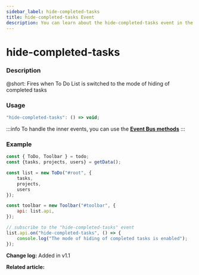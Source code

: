 ```yaml
---
sidebar_label: hide-completed-tasks
title: hide-completed-tasks Event
description: You can learn about the hide-completed-tasks event in the documentation of the DHTMLX JavaScript To Do List library. Browse developer guides and API reference, try out code examples and live demos, and download a free 30-day evaluation version of DHTMLX To Do List.
---
```


# hide-completed-tasks

### Description

@short: Fires when To Do List is switched to the mode of hiding of completed tasks

### Usage

~~~js
"hide-completed-tasks": () => void;
~~~

:::info
To handle the inner events, you can use the [**Event Bus methods**](category/event-bus-methods.md)
:::

### Example

~~~js {15-17}
const { ToDo, Toolbar } = todo;
const {tasks, projects, users} = getData();

const list = new ToDo("#root", {
	tasks,
    projects,
    users
});

const toolbar = new Toolbar("#toolbar", {
	api: list.api,
});

// subscribe to the "hide-completed-tasks" event
list.api.on("hide-completed-tasks", () => {
    console.log("The mode of hiding of completed tasks is enabled"); 
});
~~~

**Change log:** Added in v1.1

**Related article:**

